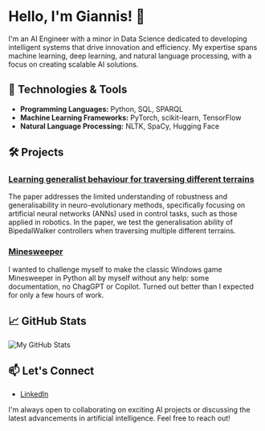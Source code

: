 # Hello, I'm Giannis! 👋

I'm an AI Engineer with a minor in Data Science dedicated to developing intelligent systems that drive innovation and efficiency. My expertise spans machine learning, deep learning, and natural language processing, with a focus on creating scalable AI solutions.

## 🔧 Technologies & Tools

- **Programming Languages:** Python, SQL, SPARQL
- **Machine Learning Frameworks:** PyTorch, scikit-learn, TensorFlow
- **Natural Language Processing:** NLTK, SpaCy, Hugging Face

## 🛠️ Projects

### [Learning generalist behaviour for traversing different terrains]([link-to-project-repo](https://github.com/JohnGrigoriadis/generalist-controllers-terrain))

The paper addresses the limited understanding of robustness and generalisability in neuro-evolutionary methods, specifically focusing on artificial neural networks (ANNs) used in control tasks, such as those applied in robotics. In the paper, we test the generalisation ability of BipedalWalker controllers when traversing multiple different terrains.

### [Minesweeper]([link-to-project-repo](https://github.com/JohnGrigoriadis/MineSweeper))

I wanted to challenge myself to make the classic Windows game Minesweeper in Python all by myself without any help: some documentation, no ChagGPT or Copilot. Turned out better than I expected for only a few hours of work.

## 📈 GitHub Stats

![My GitHub Stats](https://github-readme-stats.vercel.app/api?username=JohnGrigoriadis&show_icons=true&theme=radical)


## 📫 Let's Connect

- [LinkedIn](www.linkedin.com/in/ioannis-grigoriadis-2a7a55261)

I'm always open to collaborating on exciting AI projects or discussing the latest advancements in artificial intelligence. Feel free to reach out!
